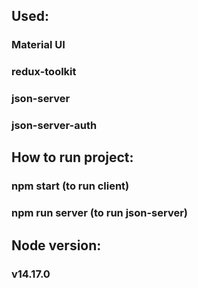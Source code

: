 ## Used:
### Material UI
### redux-toolkit
### json-server
### json-server-auth

## How to run project:
### npm start (to run client)
### npm run server (to run json-server)

## Node version:
### v14.17.0
